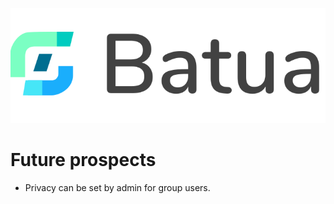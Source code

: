 ![Batua](https://github.com/strikertanmay/Batua/blob/master/frontend/assets/logo_type_black.svg)


# Future prospects

- Privacy can be set by admin for group users.
